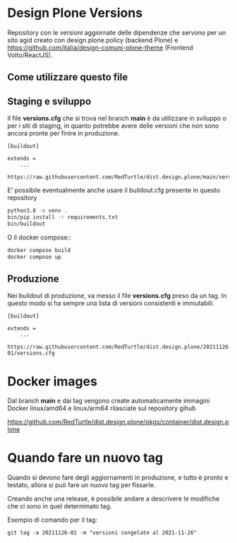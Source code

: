 # Design Plone Versions

Repository con le versioni aggiornate delle dipendenze che servono per un sito agid creato con design.plone.policy (backend Plone) e https://github.com/italia/design-comuni-plone-theme (Frontend Volto/ReactJS).

## Come utilizzare questo file

## Staging e sviluppo

Il file **versions.cfg** che si trova nel branch __main__ è da utilizzare in sviluppo o per i siti di staging, in quanto potrebbe avere delle versioni che non sono ancora pronte per finire in produzione.

```
[buildout]

extends =
    ...
    https://raw.githubusercontent.com/RedTurtle/dist.design.plone/main/versions.cfg
```

E' possibile eventualmente anche usare il buildout.cfg presente in questo repository

```bash
python3.8 -m venv .
bin/pip install -r requirements.txt
bin/buildout
```

O il docker compose::

```bash
docker compose build
docker compose up
```

## Produzione

Nei buildout di produzione, va messo il file **versions.cfg** preso da un tag.
In questo modo si ha sempre una lista di versioni consistenti e immutabili.


```
[buildout]

extends =
    ...
    https://raw.githubusercontent.com/RedTurtle/dist.design.plone/20211126-01/versions.cfg
```

# Docker images

Dal branch __main__ e dai tag vengono create automaticamente immagini Docker linux/amd64 e linux/arm64 rilasciate sul repository gihub

https://github.com/RedTurtle/dist.design.plone/pkgs/container/dist.design.plone

# Quando fare un nuovo tag

Quando si devono fare degli aggiornamenti in produzione, e tutto è pronto e testato, allora si può fare un nuovo tag per fissarle.

Creando anche una release, è possibile andare a descrivere le modifiche che ci sono in quel determinato tag.

Esempio di comando per il tag:

```shell
git tag -a 20211126-01 -m "versioni congelate al 2021-11-26"
```
